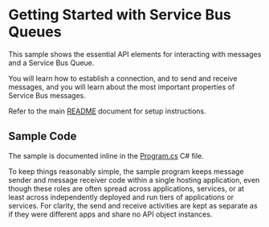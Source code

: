 # Getting Started with Service Bus Queues

This sample shows the essential API elements for interacting with messages and a
Service Bus Queue.

You will learn how to establish a connection, and to send and receive messages,
and you will learn about the most important properties of Service Bus messages.

Refer to the main [README](../README.md) document for setup instructions. 

## Sample Code 

The sample is documented inline in the [Program.cs](Program.cs) C# file.

To keep things reasonably simple, the sample program keeps message sender and
message receiver code within a single hosting application, even though these
roles are often spread across applications, services, or at least across
independently deployed and run tiers of applications or services. For clarity,
the send and receive activities are kept as separate as if they were different
apps and share no API object instances.

